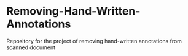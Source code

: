 # Removing-Hand-Written-Annotations
Repository for the project of removing hand-written annotations from scanned document
